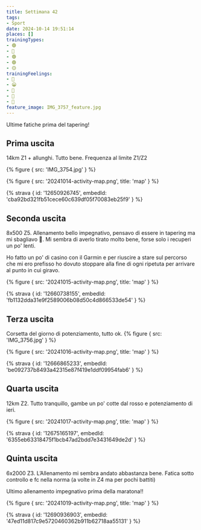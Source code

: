 ```yaml
---
title: Settimana 42
tags:
- Sport
date: 2024-10-14 19:51:14
places: []
trainingTypes:
- 🟢
- 🔴
- 🟢
- 🟢
- 🟡
trainingFeelings:
- 🫤
- 😀
- 🙂
- 🙂
- 🙂
feature_image: IMG_3757_feature.jpg
---
```


Ultime fatiche prima del tapering!
<!--more-->

## Prima uscita
14km Z1 + allunghi.
Tutto bene. Frequenza al limite Z1/Z2

{% figure { src: 'IMG_3754.jpg' } %}

{% figure { src: '20241014-activity-map.png', title: 'map' } %}

{% strava { id: '12650926745', embedId: 'cba92bd321fb51cece60c639df05f70083eb25f9' } %}

## Seconda uscita
8x500 Z5. Allenamento bello impegnativo, pensavo di essere in tapering ma mi sbagliavo 🥺.
Mi sembra di averlo tirato molto bene, forse solo i recuperi un po' lenti. 

Ho fatto un po' di casino con il Garmin e per riuscire a stare sul percorso che mi ero prefisso ho dovuto stoppare alla fine di ogni ripetuta per arrivare al punto in cui giravo.

{% figure { src: '20241015-activity-map.png', title: 'map' } %}

{% strava { id: '12660738155', embedId: 'fb1132dda31e9f2589006b08d50c4d866533de54' } %}

## Terza uscita
Corsetta del giorno di potenziamento, tutto ok.
{% figure { src: 'IMG_3756.jpg' } %}

{% figure { src: '20241016-activity-map.png', title: 'map' } %}

{% strava { id: '12666865233', embedId: 'be092737b8493a42315e87f419e1ddf09954fab6' } %}

## Quarta uscita

12km Z2. Tutto tranquillo, gambe un po' cotte dal rosso e potenziamento di ieri.

{% figure { src: '20241017-activity-map.png', title: 'map' } %}

{% strava { id: '12675165197', embedId: '6355eb63318475f1bcb47ad2bdd7e3431649de2d' } %}

## Quinta uscita

6x2000 Z3. L’Allenamento mi sembra andato abbastanza bene. Fatica sotto controllo e fc nella norma (a volte in Z4 ma per pochi battiti)

Ultimo allenamento impegnativo prima della maratona!!

{% figure { src: '20241019-activity-map.png', title: 'map' } %}

{% strava { id: '12690936903', embedId: '47ed11d817c9e5720460362b911b62718aa55131' } %}
